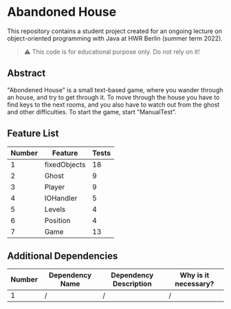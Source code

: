 # Abandoned House

[TODO]: # (Change README.md Headline to better fit to your project!)

This repository contains a student project created for an ongoing lecture on object-oriented programming with Java at HWR Berlin (summer term 2022).

> :warning: This code is for educational purpose only. Do not rely on it!

## Abstract

"Abondened House" is a small text-based game, where you wander through an house, and try to get through it.
To move through the house you have to find keys to the next rooms, and you also have to watch out from the ghost and other difficulties.
To start the game, start "ManualTest".
## Feature List

[TODO]: # (For each feature implemented, add a row to the table!)

| Number | Feature      | Tests |
|--------|--------------|-------|
| 1      | fixedObjects | 18    |
| 2      | Ghost        | 9     |
| 3      | Player       | 9     |
| 4      | IOHandler    | 5     |
| 5      | Levels       | 4     |
| 6      | Position     | 4     |
| 7      | Game         | 13    |


## Additional Dependencies

[TODO]: # (For each additional dependency your project requires- Add an additional row to the table!)

| Number | Dependency Name | Dependency Description | Why is it necessary? |
|--------|-----------------|------------------------|----------------------|
| 1      | /               | /                      | /                    |

